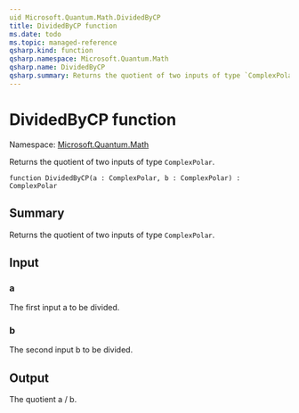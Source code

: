 ```yaml
---
uid Microsoft.Quantum.Math.DividedByCP
title: DividedByCP function
ms.date: todo
ms.topic: managed-reference
qsharp.kind: function
qsharp.namespace: Microsoft.Quantum.Math
qsharp.name: DividedByCP
qsharp.summary: Returns the quotient of two inputs of type `ComplexPolar`.
---
```


# DividedByCP function

Namespace: [Microsoft.Quantum.Math](xref:Microsoft.Quantum.Math)

Returns the quotient of two inputs of type `ComplexPolar`.
```qsharp
function DividedByCP(a : ComplexPolar, b : ComplexPolar) : ComplexPolar
```

## Summary
Returns the quotient of two inputs of type `ComplexPolar`.

## Input
### a
The first input a to be divided.
### b
The second input b to be divided.

## Output
The quotient a / b.
